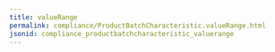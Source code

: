 ```yaml
---
title: valueRange
permalink: compliance/ProductBatchCharacteristic.valueRange.html
jsonid: compliance_productbatchcharacteristic_valuerange
---
```


